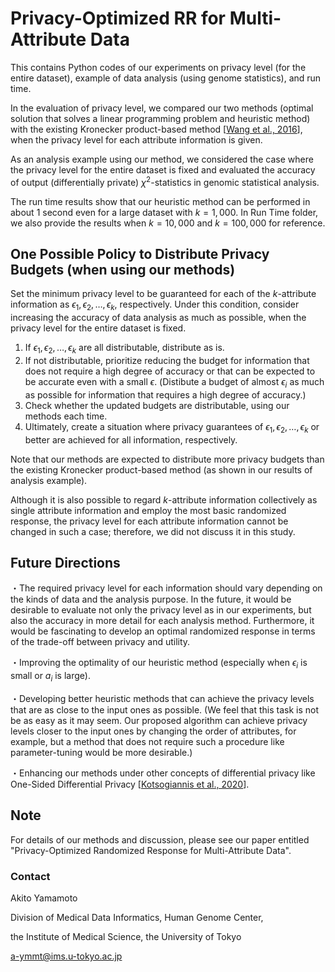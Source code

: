 # Privacy-Optimized RR for Multi-Attribute Data

This contains Python codes of our experiments on privacy level (for the entire dataset), example of data analysis (using genome statistics), and run time.

In the evaluation of privacy level, we compared our two methods (optimal solution that solves a linear programming problem and heuristic method) with the existing Kronecker product-based method [[Wang et al., 2016](https://ceur-ws.org/Vol-1558/paper35.pdf)], when the privacy level for each attribute information is given. 

As an analysis example using our method, we considered the case where the privacy level for the entire dataset is fixed and evaluated the accuracy of output (differentially private) $\chi^2$-statistics in genomic statistical analysis.

The run time results show that our heuristic method can be performed in about $1$ second even for a large dataset with $k = 1,000$. In Run Time folder, we also provide the results when $k = 10,000$ and $k = 100,000$ for reference.

## One Possible Policy to Distribute Privacy Budgets (when using our methods)

Set the minimum privacy level to be guaranteed for each of the $k$-attribute information as $\epsilon_1, \epsilon_2, \dots, \epsilon_k$, respectively. Under this condition, consider increasing the accuracy of data analysis as much as possible, when the privacy level for the entire dataset is fixed.

1. If $\epsilon_1, \epsilon_2, \dots, \epsilon_k$ are all distributable, distribute as is.
2. If not distributable, prioritize reducing the budget for information that does not require a high degree of accuracy or that can be expected to be accurate even with a small $\epsilon$. (Distibute a budget of almost $\epsilon_i$ as much as possible for information that requires a high degree of accuracy.)
3. Check whether the updated budgets are distributable, using our methods each time.
4. Ultimately, create a situation where privacy guarantees of $\epsilon_1, \epsilon_2, \dots, \epsilon_k$ or better are achieved for all information, respectively.

Note that our methods are expected to distribute more privacy budgets than the existing Kronecker product-based method (as shown in our results of analysis example).

Although it is also possible to regard $k$-attribute information collectively as single attribute information and employ the most basic randomized response, the privacy level for each attribute information cannot be changed in such a case; therefore, we did not discuss it in this study.

## Future Directions
・The required privacy level for each information should vary depending on the kinds of data and the analysis purpose. In the future, it would be desirable to evaluate not only the privacy level as in our experiments, but also the accuracy in more detail for each analysis method. Furthermore, it would be fascinating to develop an optimal randomized response in terms of the trade-off between privacy and utility.

・Improving the optimality of our heuristic method (especially when $\epsilon_i$ is small or $a_i$ is large). 

・Developing better heuristic methods that can achieve the privacy levels that are as close to the input ones as possible. (We feel that this task is not be as easy as it may seem. Our proposed algorithm can achieve privacy levels closer to the input ones by changing the order of attributes, for example, but a method that does not require such a procedure like parameter-tuning would be more desirable.) 

・Enhancing our methods under other concepts of differential privacy like One-Sided Differential Privacy [[Kotsogiannis et al., 2020](https://ieeexplore.ieee.org/document/9101725)].

## Note

For details of our methods and discussion, please see our paper entitled "Privacy-Optimized Randomized Response for Multi-Attribute Data".

### Contact
Akito Yamamoto

Division of Medical Data Informatics, Human Genome Center,

the Institute of Medical Science, the University of Tokyo

a-ymmt@ims.u-tokyo.ac.jp

